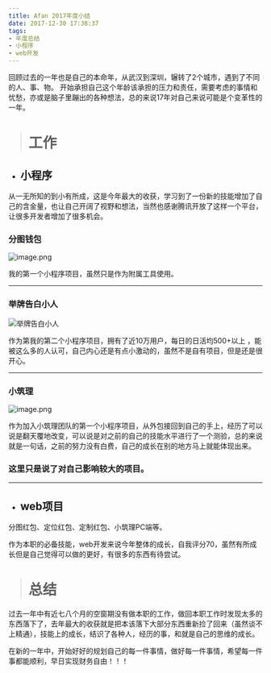 ```yaml
---
title: Afan 2017年度小结
date: 2017-12-30 17:38:37
tags:
- 年度总结
- 小程序
- web开发
---
```



回顾过去的一年也是自己的本命年，从武汉到深圳，辗转了2个城市，遇到了不同的人、事、物。
开始承担自己这个年龄该承担的压力和责任，需要考虑的事情和忧愁，亦或是脑子里蹦出的各种想法，总的来说17年对自己来说可能是个变革性的一年。

> # 工作

- ## 小程序
从一无所知的到小有所成，这是今年最大的收获，学习到了一份新的技能增加了自己的含金量，也让自己开阔了视野和想法，当然也感谢腾讯开放了这样一个平台，让很多开发者增加了很多机会。

### 分图钱包

![image.png](http://upload-images.jianshu.io/upload_images/7323128-2a704d32d4388e0c.png?imageMogr2/auto-orient/strip%7CimageView2/2/w/1240)
    
我的第一个小程序项目，虽然只是作为附属工具使用。

----
### 举牌告白小人

![举牌告白小人](http://upload-images.jianshu.io/upload_images/7323128-afd67652f35a43f6.jpg?imageMogr2/auto-orient/strip%7CimageView2/2/w/1240)

作为第我的第二个小程序项目，拥有了近10万用户，每日的日活均500+以上
，能被这么多的人认可，自己内心还是有点小激动的，虽然不是自有项目，但是还是很开心。

----
### 小筑理

![image.png](http://upload-images.jianshu.io/upload_images/7323128-460c3f3da9b182af.png?imageMogr2/auto-orient/strip%7CimageView2/2/w/1240)

作为加入小筑理团队的第一个小程序项目，从外包接回到自己的手上，经历了可以说是翻天覆地改变，可以说是对之前的自己的技能水平进行了一个测验，总的来说就是一句话，之前的努力没有白费，自己的成长在别的地方马上就能体现出来。

### 这里只是说了对自己影响较大的项目。
----

- ## web项目

分图红包、定位红包、定制红包、小筑理PC端等。

作为本职的必备技能，web开发来说今年整体的成长，自我评分70，虽然有所成长但是自己觉得可以做的更好，有很多的东西有待尝试。



> # 总结
过去一年中有近七八个月的空窗期没有做本职的工作，做回本职工作时发现太多的东西落下了，去年最大的收获就是把本该落下大部分东西重新捡了回来（虽然谈不上精通），技能上的成长，结识了各种人，经历的事，和就是自己的思维的成长。

在新的一年中，开始好好的规划自己的每一件事情，做好每一件事情，希望每一件事都能顺利，早日实现财务自由！！！


